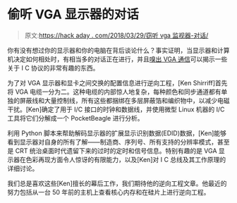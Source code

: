 # 偷听 VGA 显示器的对话

> 原文:[https://hack aday . com/2018/03/29/窃听 vga 监视器-对话/](https://hackaday.com/2018/03/29/eavesdropping-on-a-vga-monitors-conversations/)

你有没有想过你的显示器和你的电脑在背后谈论什么？事实证明，当显示器和计算机决定如何相处时，有相当多的对话正在进行，并且[嗅出 VGA 通信](http://www.righto.com/2018/03/reading-vga-monitors-configuration-data.html)可以揭示一些关于 I C 协议的非常有趣的东西。

为了对 VGA 显示器和显卡之间交换的配置信息进行逆向工程，[Ken Shirriff]首先将 VGA 电缆一分为二。这种电缆的内部惊人地复杂，每种颜色和同步通道都有单独的屏蔽线和大量控制线，所有这些都捆绑在多层屏蔽箔和编织物中，以减少电磁干扰。[Ken]确定了用于 I/C 接口的时钟和数据线，并使用微型 Linux 机器的 I/C 工具将它们分解成一个 PocketBeagle 进行分析。

利用 Python 脚本来帮助解码显示器的扩展显示识别数据(EDID)数据，[Ken]能够看到显示器对自身的所有了解——制造商、序列号、所有支持的分辨率模式，甚至是 CRT 统治桌面时代遗留下来的过时的定时和信号信息。特别有趣的是 VGA 显示器在色彩再现方面令人惊讶的有限能力，以及[Ken]对 I C 总线及其工作原理的详细讨论。

我们总是喜欢这些[Ken]擅长的幕后工作，我们期待他的逆向工程文章。他最近的努力包括从一台 50 年前的主机上查看核心内存和在硅片上进行逆向工程。